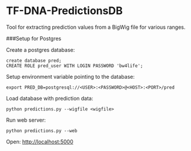 # TF-DNA-PredictionsDB
Tool for extracting prediction values from a BigWig file for various ranges.

###Setup for Postgres

Create a postgres database:

```
create database pred;
CREATE ROLE pred_user WITH LOGIN PASSWORD 'bw4life';
```

Setup environment variable pointing to the database:
```
export PRED_DB=postgresql://<USER>:<PASSWORD>@<HOST>:<PORT>/pred
```

Load database with prediction data:
```
python predictions.py --wigfile <wigfile> 
```

Run web server:
```
python predictions.py --web
```
Open: <http://localhost:5000>
